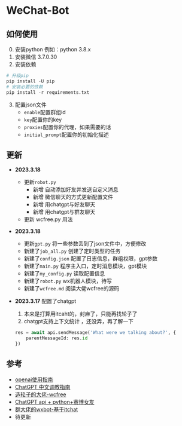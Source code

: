 # WeChat-Bot

## 如何使用
0. 安装python 例如：python 3.8.x
1. 安装微信 3.7.0.30
2. 安装依赖
```python
# 升级pip
pip install -U pip
# 安装必要的依赖
pip install -r requirements.txt
```
3. 配置json文件
   - `enable`配置群组id
   - `key`配置你的key
   - `proxies`配置你的代理，如果需要的话
   - `initial_prompt`配置你的初始化描述


## 更新
- **2023.3.18**
  - 更新`robot.py` 
    - 新增  自动添加好友并发送自定义消息
    - 新增  微信聊天的方式更新配置文件
    -  新增 用chatgpt与好友聊天
    -  新增  用chatgpt与群友聊天
  - 更新 wcfree.py 用法
- **2023.3.18** 
  - 更新`gpt.py` 将一些参数丢到了json文件中，方便修改
  - 新建了`job_all.py` 创建了定时类型的任务
  -  新建了`config.json` 配置了日志信息，群组权限，gpt参数
  - 新建了`main.py` 程序主入口，定时消息模块，gpt模块
  -  新建了`my_config.py` 读取配置信息
  -  新建了`robot.py` wx机器人模块，待写
  -   新建了`wcfree.md` 阅读大佬wcfree的源码



- **2023.3.17** 配置了chatgpt
  1. 本来是打算用itcaht的，封麻了，只能再找轮子了
  2. chatgpt支持上下文统计 ，还没弄，再了解一下
    ```python
    res = await api.sendMessage('What were we talking about?', {
        parentMessageId: res.id
    })
    ``` 

  
## 参考
- [openai使用指南](https://github.com/openai/openai-cookbook)
- [ChatGPT 中文调教指南](https://github.com/PlexPt/awesome-chatgpt-prompts-zh)
- [造轮子的大佬-wcfree](https://github.com/lich0821/WeChatFerry)
- [ChatGPT api + python+赛博女友](https://zhuanlan.zhihu.com/p/610731099)
- [群大佬的wxbot-基于itchat](https://github.com/c0rnP1ex/wxbot_w_gpt)
- 待更新